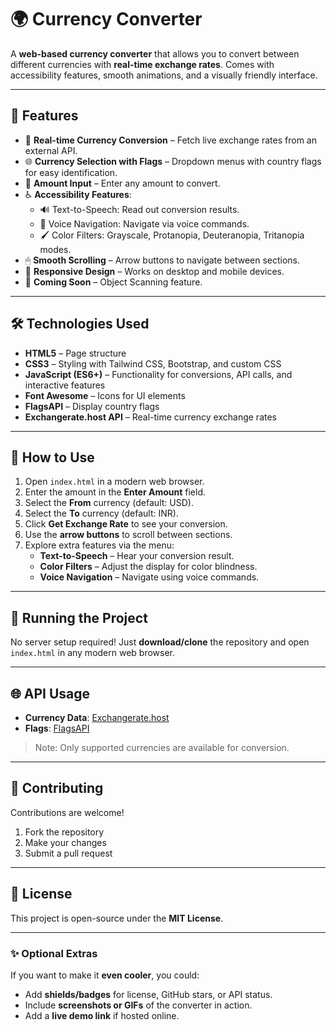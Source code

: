 # 🌍 Currency Converter

A **web-based currency converter** that allows you to convert between different currencies with **real-time exchange rates**. Comes with accessibility features, smooth animations, and a visually friendly interface.  

---

## 🚀 Features

- 💱 **Real-time Currency Conversion** – Fetch live exchange rates from an external API.  
- 🌐 **Currency Selection with Flags** – Dropdown menus with country flags for easy identification.  
- 🔢 **Amount Input** – Enter any amount to convert.  
- ♿ **Accessibility Features**:  
  - 🔊 Text-to-Speech: Read out conversion results.  
  - 🎤 Voice Navigation: Navigate via voice commands.  
  - 🖌 Color Filters: Grayscale, Protanopia, Deuteranopia, Tritanopia modes.  
- 🖱 **Smooth Scrolling** – Arrow buttons to navigate between sections.  
- 📱 **Responsive Design** – Works on desktop and mobile devices.  
- 🔮 **Coming Soon** – Object Scanning feature.

---

## 🛠 Technologies Used

- **HTML5** – Page structure  
- **CSS3** – Styling with Tailwind CSS, Bootstrap, and custom CSS  
- **JavaScript (ES6+)** – Functionality for conversions, API calls, and interactive features  
- **Font Awesome** – Icons for UI elements  
- **FlagsAPI** – Display country flags  
- **Exchangerate.host API** – Real-time currency exchange rates  

---

## 🎯 How to Use

1. Open `index.html` in a modern web browser.  
2. Enter the amount in the **Enter Amount** field.  
3. Select the **From** currency (default: USD).  
4. Select the **To** currency (default: INR).  
5. Click **Get Exchange Rate** to see your conversion.  
6. Use the **arrow buttons** to scroll between sections.  
7. Explore extra features via the menu:  
   - **Text-to-Speech** – Hear your conversion result.  
   - **Color Filters** – Adjust the display for color blindness.  
   - **Voice Navigation** – Navigate using voice commands.  

---

## 📂 Running the Project

No server setup required! Just **download/clone** the repository and open `index.html` in any modern web browser.  

---

## 🌐 API Usage

- **Currency Data**: [Exchangerate.host](https://exchangerate.host/)  
- **Flags**: [FlagsAPI](https://flagsapi.com/)  

> Note: Only supported currencies are available for conversion.  

---

## 🤝 Contributing

Contributions are welcome!  
1. Fork the repository  
2. Make your changes  
3. Submit a pull request  

---

## 📜 License

This project is open-source under the **MIT License**.  

---

### ✨ Optional Extras

If you want to make it **even cooler**, you could:  
- Add **shields/badges** for license, GitHub stars, or API status.  
- Include **screenshots or GIFs** of the converter in action.  
- Add a **live demo link** if hosted online.
